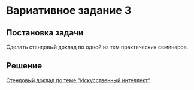 # Вариативное задание 3

## Постановка задачи

Сделать стендовый доклад по одной из тем практических семинаров.

## Решение

[Стендовый доклад по теме "Искусственный интеллект"](Таринская_стендовый_доклад_ИИ.pdf)
